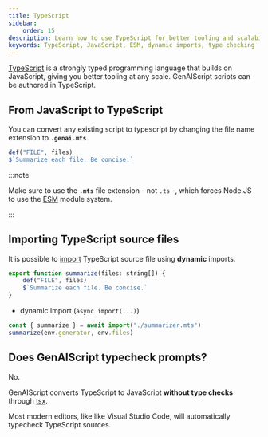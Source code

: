 ```yaml
---
title: TypeScript
sidebar:
    order: 15
description: Learn how to use TypeScript for better tooling and scalability in your GenAIScript projects.
keywords: TypeScript, JavaScript, ESM, dynamic imports, type checking
---
```


[TypeScript](https://www.typescriptlang.org/) is a strongly typed programming language that builds on JavaScript, giving you better tooling at any scale. GenAIScript scripts can be authored in TypeScript.

## From JavaScript to TypeScript

You can convert any existing script to typescript by changing the file name extension to **`.genai.mts`**.

```js title="summarizer.mts"
def("FILE", files)
$`Summarize each file. Be concise.`
```

:::note

Make sure to use the **`.mts`** file extension - not `.ts` -, which forces Node.JS to use the [ESM](https://www.typescriptlang.org/docs/handbook/modules/guides/choosing-compiler-options.html) module system.

:::

## Importing TypeScript source files

It is possible to [import](/genaiscript/reference/scripts/imports) TypeScript source file
using **dynamic** imports.

```js title="summarizer.mts"
export function summarize(files: string[]) {
    def("FILE", files)
    $`Summarize each file. Be concise.`
}
```

-   dynamic import (`async import(...)`)

```js
const { summarize } = await import("./summarizer.mts")
summarize(env.generator, env.files)
```

## Does GenAIScript typecheck prompts?

No.

GenAIScript converts TypeScript to JavaScript **without type checks** through [tsx](https://tsx.is/usage#no-type-checking).

Most modern editors, like like Visual Studio Code, will automatically
typecheck TypeScript sources.
